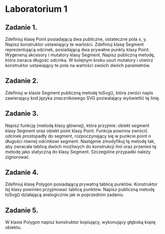 # Laboratorium 1

## Zadanie 1.
Zdefiniuj klasę Point posiadającą dwa publiczne, ostateczne pola x, y. Napisz konstruktor ustawiający te wartości.
Zdefiniuj klasę Segment reprezentującą odcinek, posiadającą dwa prywatne punkty klasy Point. Wygeneruj akcesory i mutatory klasy Segment. Napisz publiczną metodę, która zwraca długość odcinka. W kolejnym kroku usuń mutatory i utwórz konstruktor ustawiający te pola na wartości swoich dwóch parametrów.

## Zadanie 2.
Zdefiniuj w klasie Segment publiczną metodę toSvg(), która zwróci napis zawierający kod języka znacznikowego SVG pozwalający wyświetlić tę linię.

## Zadanie 3.
Napisz funkcję (metodę klasy głównej), która przyjmie: obiekt segment klasy Segment oraz obiekt point klasy Point. Funkcja powinna zwrócić odcinek prostopadły do segment, rozpoczynający się w punkcie point o długości równej odcinkowi segment. Następnie zmodyfikuj tę metodę tak, aby zwracała tablicę dwóch możliwych do konstrukcji linii oraz przenieś tę metodę jako statyczną do klasy Segment. Szczególne przypadki należy zignorować.

## Zadanie 4.
Zdefiniuj klasę Polygon posiadającą prywatną tablicę punktów. Konstruktor tej klasy powinien przyjmować tablicę punktów. Napisz publiczną metodę toSvg() działającą analogicznie jak w poprzednim zadaniu.

## Zadanie 5.
W klasie Polygon napisz konstruktor kopiujący, wykonujący głęboką kopię obiektu.
